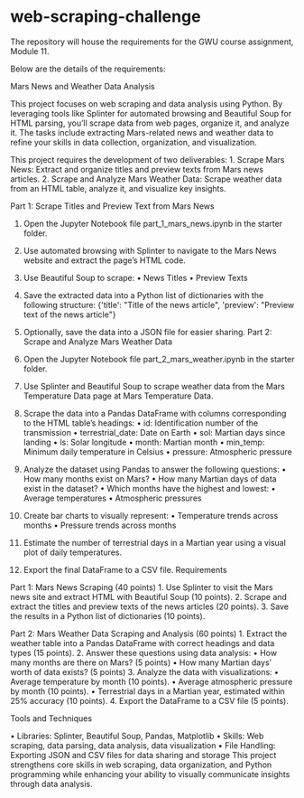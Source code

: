 # web-scraping-challenge

The repository will house the requirements for the GWU course assignment, Module 11.

Below are the details of the requirements:

Mars News and Weather Data Analysis

This project focuses on web scraping and data analysis using Python. By leveraging tools like Splinter for automated browsing and Beautiful Soup for HTML parsing, you’ll scrape data from web pages, organize it, and analyze it. The tasks include extracting Mars-related news and weather data to refine your skills in data collection, organization, and visualization.

This project requires the development of two deliverables: 1. Scrape Mars News: Extract and organize titles and preview texts from Mars news articles. 2. Scrape and Analyze Mars Weather Data: Scrape weather data from an HTML table, analyze it, and visualize key insights.

Part 1: Scrape Titles and Preview Text from Mars News

1.	Open the Jupyter Notebook file part_1_mars_news.ipynb in the starter folder.
2.	Use automated browsing with Splinter to navigate to the Mars News website and extract the page’s HTML code.
3.	Use Beautiful Soup to scrape:
•	News Titles
•	Preview Texts
4.	Save the extracted data into a Python list of dictionaries with the following structure:
{'title': "Title of the news article", 'preview': "Preview text of the news article"}

5.	Optionally, save the data into a JSON file for easier sharing.
Part 2: Scrape and Analyze Mars Weather Data

1.	Open the Jupyter Notebook file part_2_mars_weather.ipynb in the starter folder.
2.	Use Splinter and Beautiful Soup to scrape weather data from the Mars Temperature Data page at Mars Temperature Data.
3.	Scrape the data into a Pandas DataFrame with columns corresponding to the HTML table’s headings:
•	id: Identification number of the transmission
•	terrestrial_date: Date on Earth
•	sol: Martian days since landing
•	ls: Solar longitude
•	month: Martian month
•	min_temp: Minimum daily temperature in Celsius
•	pressure: Atmospheric pressure
4.	Analyze the dataset using Pandas to answer the following questions:
•	How many months exist on Mars?
•	How many Martian days of data exist in the dataset?
•	Which months have the highest and lowest:
•	Average temperatures
•	Atmospheric pressures
5.	Create bar charts to visually represent:
•	Temperature trends across months
•	Pressure trends across months
6.	Estimate the number of terrestrial days in a Martian year using a visual plot of daily temperatures.
7.	Export the final DataFrame to a CSV file.
Requirements

Part 1: Mars News Scraping (40 points) 1. Use Splinter to visit the Mars news site and extract HTML with Beautiful Soup (10 points). 2. Scrape and extract the titles and preview texts of the news articles (20 points). 3. Save the results in a Python list of dictionaries (10 points).

Part 2: Mars Weather Data Scraping and Analysis (60 points) 1. Extract the weather table into a Pandas DataFrame with correct headings and data types (15 points). 2. Answer these questions using data analysis: • How many months are there on Mars? (5 points) • How many Martian days’ worth of data exists? (5 points) 3. Analyze the data with visualizations: • Average temperature by month (10 points). • Average atmospheric pressure by month (10 points). • Terrestrial days in a Martian year, estimated within 25% accuracy (10 points). 4. Export the DataFrame to a CSV file (5 points).

Tools and Techniques

•	Libraries: Splinter, Beautiful Soup, Pandas, Matplotlib
•	Skills: Web scraping, data parsing, data analysis, data visualization
•	File Handling: Exporting JSON and CSV files for data sharing and storage
This project strengthens core skills in web scraping, data organization, and Python programming while enhancing your ability to visually communicate insights through data analysis.
